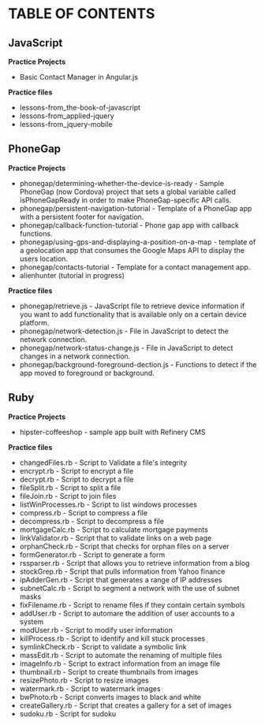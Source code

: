 TABLE OF CONTENTS
==================

JavaScript
------------------
__Practice Projects__
+ Basic Contact Manager in Angular.js

__Practice files__
+ lessons-from_the-book-of-javascript
+ lessons-from_applied-jquery
+ lessons-from_jquery-mobile

PhoneGap
------------------
__Practice Projects__
+ phonegap/determining-whether-the-device-is-ready - Sample PhoneGap (now Cordova) project that sets a global variable called isPhoneGapReady in order to make PhoneGap-specific API calls.
+ phonegap/persistent-navigation-tutorial - Template of a PhoneGap app with a persistent footer for navigation.
+ phonegap/callback-function-tutorial - Phone gap app with callback functions. 
+ phonegap/using-gps-and-displaying-a-position-on-a-map - template of a geolocation app that consumes the Google Maps API to display the users location. 
+ phonegap/contacts-tutorial - Template for a contact management app.
+ alienhunter (tutorial in progress)

__Practice files__
+ phonegap/retrieve.js - JavaScript file to retrieve device information if you want to add functionality that is available only on a certain device platform. 
+ phonegap/network-detection.js - File in JavaScript to detect the network connection. 
+ phonegap/network-status-change.js - File in JavaScript to detect changes in a network connection.
+ phonegap/background-foreground-dection.js - Functions to detect if the app moved to foreground or background. 


Ruby
------------------
__Practice Projects__
+ hipster-coffeeshop - sample app built with Refinery CMS

__Practice files__
+ changedFiles.rb - Script to Validate a file's integrity
+ encrypt.rb - Script to encrypt a file
+ decrypt.rb - Script to decrypt a file
+ fileSplit.rb - Script to split a file
+ fileJoin.rb - Script to join files
+ listWinProcesses.rb - Script to list windows processes
+ compress.rb - Script to compress a file
+ decompress.rb - Script to decompress a file
+ mortgageCalc.rb - Script to calculate mortgage payments
+ linkValidator.rb - Script that to validate links on a web page
+ orphanCheck.rb - Script that checks for orphan files on a server
+ formGenerator.rb - Script to generate a form 
+ rssparser.rb - Script that allows you to retrieve information from a blog
+ stockGrep.rb - Script that pulls information from Yahoo finance
+ ipAdderGen.rb - Script that generates a range of IP addresses
+ subnetCalc.rb - Script to segment a network with the use of subnet masks
+ fixFilename.rb - Script to rename files if they contain certain symbols
+ addUser.rb - Script to automare the addition of user accounts to a system
+ modUser.rb - Script to modify user information
+ killProcess.rb - Script to identify and kill stuck processes
+ symlinkCheck.rb - Script to validate a symbolic link
+ massEdit.rb - Script to automate the renaming of multiple files 
+ imageInfo.rb - Script to extract information from an image file
+ thumbnail.rb - Script to create thumbnails from images 
+ resizePhoto.rb - Script to resize images
+ watermark.rb - Script to watermark images
+ bwPhoto.rb - Script converts images to black and white
+ createGallery.rb - Script that creates a gallery for a set of images
+ sudoku.rb - Script for sudoku

